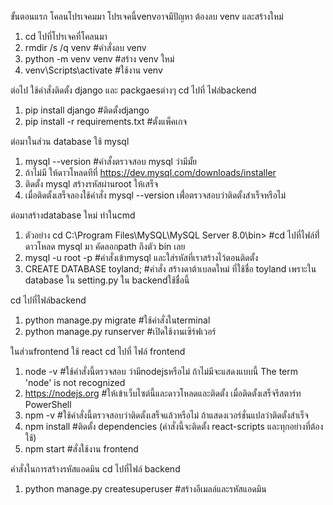 ขั้นตอนแรก โคลนโปรเจคมมา โปรเจคนี้venvอาจมีปัญหา ต้องลบ venv และสร้างใหม่
1. cd ไปที่โปรเจคที่โคลนมา
2. rmdir /s /q venv #คำสั่งลบ venv
3. python -m venv venv #สร้าง venv ใหม่
4. venv\Scripts\activate #ใช้งาน venv

ต่อไป ใช้คำสั่งติดตั้ง django และ packgaesต่างๆ cd ไปที่ ไฟล์backend
1. pip install django #ติดตั้งdjango 
2. pip install -r requirements.txt #ตั้งแพ็คเกจ

ต่อมาในส่วน database ใช้ mysql  
1. mysql --version #คำสั้งตรวจสอบ mysql ว่ามีมั้ย
2. ถ้าไม่มี ให้ดาวโหลดทีที่  https://dev.mysql.com/downloads/installer
3. ติดตั้ง mysql สร้างรหัสผ่านroot ให้เสร็จ
4. เมื่อติดตั้งเสร็จลองใช้คำสั่ง mysql --version เพื่่อตรวจสอบว่าติดตั้งสำเร็จหรือไม่

ต่อมาสร้างdatabase ใหม่ ทำในcmd
1. ตัวอย่าง cd C:\Program Files\MySQL\MySQL Server 8.0\bin> #cd ไปที่ไฟล์ที่่ดาวโหลด mysql มา คัดลอกpath ถึงตัว bin เลย
2. mysql -u root -p #คำสั่งเข้าmysql และใส่รหัสที่เราสร้างไว้ตอนติดตั้ง
3. CREATE DATABASE toyland; #คำสั่ง สร้างดาต้าเบลดใหม่ ที่ใช้ชื่อ toyland เพราะใน database ใน setting.py ใน backendใช้ชื่อนี้ 

cd ไปที่ไฟล์backend 
1. python manage.py migrate #ใช้คำสั่งในterminal
2. python manage.py runserver  #เปิดใช้งานเซิร์ฟเวอร์

ในส่วนfrontend ใช้ react cd ไปที่ ไฟล์ frontend
1. node -v #ใช้คำสั่งนี้ตรวจสอบ ว่ามีnodejsหรือไม่ ถ้าไม่มีจะแสดงแบบนี้ The term 'node' is not recognized
2. https://nodejs.org #ให้เข้าเว็บไซต์นี้และดาวโหลดและติดตั้ง เมื่อติดตั้งเสร็จรีสตาร์ท PowerShell
3. npm -v #ใช้คำสั่งนี้ตรวจสอบว่าติดตั้งเสร็จแล้วหรือไม่ ถ้าแสดงเวอร์ชั่นแปลว่าติดตั้งสำเร็จ
4. npm install #ติดตั้ง dependencies (คำสั่งนี้จะติดตั้ง react-scripts และทุกอย่างที่ต้องใช้)
5. npm start #สั่งใช้งาน frontend

คำสั่งในการสร้างรหัสแอดมิน cd ไปที่ไฟล์ backend
1. python manage.py createsuperuser #สร้างอีเมลล์และรหัสแอดมิน











